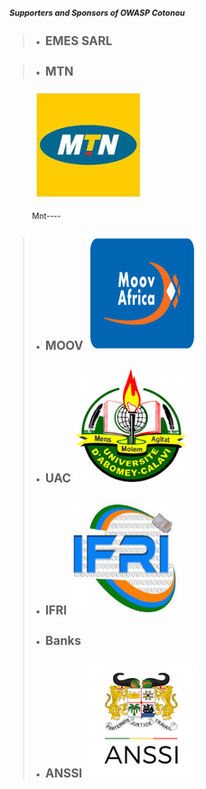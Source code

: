 #### *Supporters and Sponsors of OWASP Cotonou*

> * ## EMES SARL

> * ## MTN 
 <figure>
    <img alt="mtn-logo" src="assets/images/mtn.jpeg" width="200px" height="200px">
    <figcaption align="left">
        <p>Mnt----</p>
    </figcaption>
</figure>

> * ## MOOV <img alt="moov-logo" src="assets/images/moov.png" width="200px" height="200px">
> * ## UAC <img alt="uac-logo" src="assets/images/uac.png" width="200px" height="200px">
> * ## IFRI <img alt="ifri-logo" src="assets/images/ifri.jpeg" width="200px" height="200px">
> * ## Banks
> * ## ANSSI <img alt="anssi-logo" src="assets/images/anssi.png" width="200px" height="200px">

